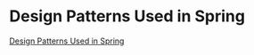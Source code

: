 # Design Patterns Used in Spring
[Design Patterns Used in Spring](https://aiwithcloud.com/2022/09/19/design_patterns_used_in_spring/)